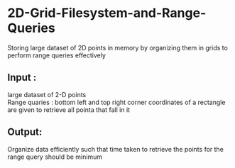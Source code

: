 # 2D-Grid-Filesystem-and-Range-Queries
Storing large dataset of 2D points in memory by organizing them in grids to perform range queries effectively

## Input :  
large dataset of  2-D points  
Range quaries : bottom left and top right corner coordinates of a rectangle are given to retrieve all pointa that fall in it

## Output:
Organize data efficiently such that time taken to retrieve the points for the range query should be minimum


